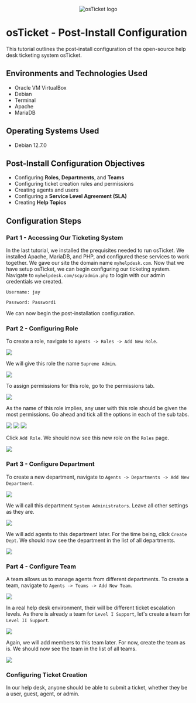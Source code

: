 <p align="center">
<img src="https://i.imgur.com/Clzj7Xs.png" alt="osTicket logo"/>
</p>

<h1>osTicket - Post-Install Configuration</h1>
This tutorial outlines the post-install configuration of the open-source help desk ticketing system osTicket.<br />

<!-- 
<h2>Video Demonstration</h2>

- ### [YouTube: How To Configure osTicket, post-installation](https://www.youtube.com)
 -->

<h2>Environments and Technologies Used</h2>

- Oracle VM VirtualBox
- Debian
- Terminal
- Apache
- MariaDB

<h2>Operating Systems Used </h2>

- Debian 12.7.0

<h2>Post-Install Configuration Objectives</h2>

- Configuring **Roles**, **Departments**, and **Teams**
- Configuring ticket creation rules and permissions
- Creating agents and users
- Configuring a **Service Level Agreement (SLA)**
- Creating **Help Topics**

<h2>Configuration Steps</h2>

<h3>Part 1 - Accessing Our Ticketing System</h3>

In the last tutorial, we installed the prequisites needed to run  osTicket. We installed Apache, MariaDB, and PHP, and configured these services to work together. We gave our site the domain name `myhelpdesk.com`. Now that we have setup osTicket, we can begin configuring our ticketing system. Navigate to `myhelpdesk.com/scp/admin.php` to login with our admin credentials we created.

`Username: jay`

`Password: Password1`

We can now begin the post-installation configuration.

<h3>Part 2 - Configuring Role</h3>

To create a role, navigate to `Agents -> Roles -> Add New Role`.

<img src="images/CreateRole_1.png" />

We will give this role the name `Supreme Admin`.

<img src="images/CreateRole_2.png" />

To assign permissions for this role, go to the permissions tab.

<img src="images/CreateRole_3.png" />

As the name of this role implies, any user with this role should be given the most permissions. Go ahead and tick all the options in each of the sub tabs.

<img src="images/CreateRole_4.png" />

<img src="images/CreateRole_5.png" />

<img src="images/CreateRole_6.png" />

Click `Add Role`. We should now see this new role on the `Roles` page.

<img src="images/CreateRole_7.png" />

<h3>Part 3 - Configure Department</h3>

To create a new department, navigate to `Agents -> Departments -> Add New Department`.

<img src="images/CreateDepartment_1.png" />

We will call this department `System Administrators`. Leave all other settings as they are.

<img src="images/CreateDepartment_2.png" />

We will add agents to this department later. For the time being, click `Create Dept`. We should now see the department in the list of all departments.

<img src="images/CreateDepartment_3.png" />

<h3>Part 4 - Configure Team</h3>

A team allows us to manage agents from different departments. To create a team, navigate to `Agents -> Teams -> Add New Team`.

<img src="images/CreateTeam_1.png" />

In a real help desk environment, their will be different ticket escalation levels. As there is already a team for `Level I Support`, let's create a team for `Level II Support`.

<img src="images/CreateTeam_2.png" />

Again, we will add members to this team later. For now, create the team as is. We should now see the team in the list of all teams.

<img src="images/CreateTeam_3.png" />

<h3>Configuring Ticket Creation</h3>

In our help desk, anyone should be able to submit a ticket, whether they be a user, guest, agent, or admin.